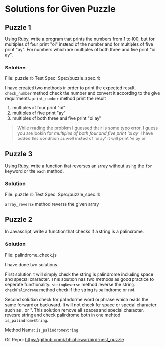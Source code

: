 # Solutions for Given Puzzle

## Puzzle 1

Using Ruby, write a program that prints the numbers from 1 to 100, but for multiples of four print "oi" instead of the number and for multiples of five print "ay". For numbers which are multiples of both three and five print "oi ay".

### Solution
File: puzzle.rb
Test Spec: Spec/puzzle_spec.rb

I have created two methods in order to print the expected result.
`check_number` method check the number and convert it according to the give requirments.
`print_number` method print the result

1. multiples of four print "oi"
2. multiples of five print "ay"
3. multiples of both three and five print "oi ay"

> While reading the problem I guessed their is some typo error. I guess you are lookin for *multiples of both four and five print 'oi ay'*
I have added this condition as well insted of 'oi ay' it will print 'oi ay oi'

## Puzzle 3

Using Ruby, write a function that reverses an array without using the `for` keyword or the `each` method.

### Solution
File: puzzle.rb
Test Spec: Spec/puzzle_spec.rb

`array_reverse` method reverse the given array

## Puzzle 2

In Javascript, write a function that checks if a string is a palindrome.

### Solution
File: palindrome_check.js

I have done two solutions.

First solution it will simply check the string is palindrome including space and special character.
This solution has two methods as good practice to seperate functionality.
`stringReverse` method reverse the string.
`checkPalindrome` method check if the string is palindrome or not.

Second solution check for palindorme word or phrase  which reads the same forward or backward.
It will not check for space or special character such as , or ".
This solution remove all spaces and special character, revesre string and check palindrome both in one mehtod `is_palindromeString`.

Method Name: `is_palindromeString`


Git Repo: https://github.com/abhiahirwar/birdsnest_puzzle
